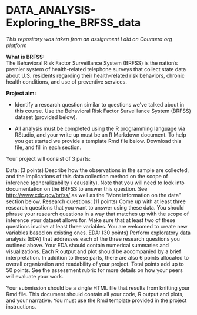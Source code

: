 

# DATA_ANALYSIS-Exploring_the_BRFSS_data

*This repository was taken from an assignment I did on Coursera.org platform*

**What is BRFSS:**  
The Behavioral Risk Factor Surveillance System (BRFSS) is the nation’s premier system of health-related telephone surveys that collect state data about U.S. residents regarding their health-related risk behaviors, chronic health conditions, and use of preventive services.

**Project aim:**  
* Identify a research question similar to questions we’ve talked about in this course. Use the Behavioral Risk Factor Surveillance System (BRFSS) dataset (provided below).

* All analysis must be completed using the R programming language via RStudio, and your write up must be an R Markdown document. To help you get started we provide a template Rmd file below. Download this file, and fill in each section.

Your project will consist of 3 parts:

Data: (3 points) Describe how the observations in the sample are collected, and the implications of this data collection method on the scope of inference (generalizability / causality). Note that you will need to look into documentation on the BRFSS to answer this question. See http://www.cdc.gov/brfss/ as well as the "More information on the data" section below.
Research questions: (11 points) Come up with at least three research questions that you want to answer using these data. You should phrase your research questions in a way that matches up with the scope of inference your dataset allows for. Make sure that at least two of these questions involve at least three variables. You are welcomed to create new variables based on existing ones. 
EDA: (30 points) Perform exploratory data analysis (EDA) that addresses each of the three research questions you outlined above. Your EDA should contain numerical summaries and visualizations. Each R output and plot should be accompanied by a brief interpretation.
In addition to these parts, there are also 6 points allocated to overall organization and readability of your project. Total points add up to 50 points. See the assessment rubric for more details on how your peers will evaluate your work.

Your submission should be a single HTML file that results from knitting your Rmd file. This document should contain all your code, R output and plots, and your narrative. You must use the Rmd template provided in the project instructions.


